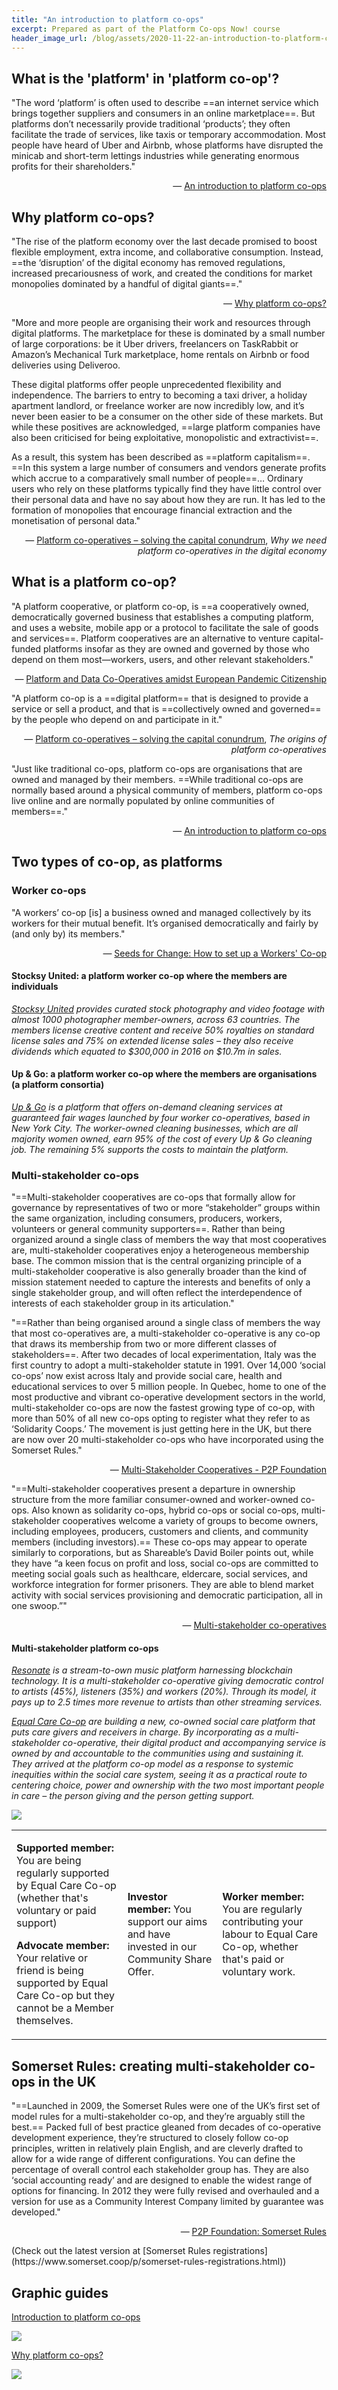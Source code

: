 ```yaml
---
title: "An introduction to platform co-ops"
excerpt: Prepared as part of the Platform Co-ops Now! course
header_image_url: /blog/assets/2020-11-22-an-introduction-to-platform-coops/header.jpg
---
```


## What is the 'platform' in 'platform co-op'?

"The word ‘platform’ is often used to describe ==an internet service which brings together suppliers and consumers in an online marketplace==. But platforms don’t necessarily provide traditional ‘products’; they often facilitate the trade of services, like taxis or temporary accommodation. Most people have heard of Uber and Airbnb, whose platforms have disrupted the minicab and short-term lettings industries while generating enormous profits for their shareholders."

<p style="text-align: right">
— <a href="https://open.coop/2016/12/02/introduction-platform-co-ops/">An introduction to platform co-ops</a> </p>

## Why platform co-ops?

"The rise of the platform economy over the last decade promised to boost flexible employment, extra income, and collaborative consumption. Instead, ==the ‘disruption’ of the digital economy has removed regulations, increased precariousness of work, and created the conditions for market monopolies dominated by a handful of digital giants==."

<p style="text-align: right">
— <a href="https://www.uk.coop/start-new-co-op/support/start-platform-co-op/why-platform-co-ops">Why platform co-ops?</a></p>

"More and more people are organising their work and resources through digital platforms. The marketplace for these is dominated by a small number of large corporations: be it Uber drivers, freelancers on TaskRabbit or Amazon’s Mechanical Turk marketplace, home rentals on Airbnb or food deliveries using Deliveroo.

These digital platforms offer people unprecedented flexibility and independence. The barriers to entry to becoming a taxi driver, a holiday apartment landlord, or freelance worker are now incredibly low, and it’s never been easier to be a consumer on the other side of these markets. But while these positives are acknowledged, ==large platform companies have also been criticised for being exploitative, monopolistic and extractivist==.

As a result, this system has been described as ==platform capitalism==. ==In this system a large number of consumers and vendors generate profits which accrue to a comparatively small number of people==… Ordinary users who rely on these platforms typically find they have little control over their personal data and have no say about how they are run. It has led to the formation of monopolies that encourage financial extraction and the monetisation of personal data."

<p style="text-align: right">
— <a href="https://media.nesta.org.uk/documents/Nesta_Platform_Report_FINAL-WEB_b1qZGj7.pdf">Platform co-operatives – solving the capital conundrum</a>, <em>Why we need platform co-operatives in the digital economy</em></p>

## What is a platform co-op?

"A platform cooperative, or platform co-op, is ==a cooperatively owned, democratically governed business that establishes a computing platform, and uses a website, mobile app or a protocol to facilitate the sale of goods and services==. Platform cooperatives are an alternative to venture capital-funded platforms insofar as they are owned and governed by those who depend on them most—workers, users, and other relevant stakeholders."

<p style="text-align: right">
— <a href="https://www.mdpi.com/2071-1050/12/20/8309">Platform and Data Co-Operatives amidst European Pandemic Citizenship</a></p>

"A platform co-op is a ==digital platform== that is designed to provide a service or sell a product, and that is ==collectively owned and governed== by the people who depend on and participate in it."

<p style="text-align: right">
— <a href="https://media.nesta.org.uk/documents/Nesta_Platform_Report_FINAL-WEB_b1qZGj7.pdf">Platform co-operatives – solving the capital conundrum</a>, <em>The origins of platform co-operatives</em></p>

"Just like traditional co-ops, platform co-ops are organisations that are owned and managed by their members. ==While traditional co-ops are normally based around a physical community of members, platform co-ops live online and are normally populated by online communities of members==."

<p style="text-align: right">
— <a href="https://open.coop/2016/12/02/introduction-platform-co-ops/">An introduction to platform co-ops</a> </p>

## Two types of co-op, as platforms

### Worker co-ops

"A workers’ co-op [is] a business owned and managed collectively by its workers for their mutual benefit. It’s organised democratically and fairly by (and only by) its members."

<p style="text-align: right">
— <a href="https://www.seedsforchange.org.uk/workersco-ops.pdf">Seeds for Change: How to set up a Workers' Co-op</a></p>

#### Stocksy United: a platform worker co-op where the members are individuals

_[Stocksy United](https://www.stocksy.com/) provides curated stock photography and video footage with almost 1000 photographer member-owners, across 63 countries. The members license creative content and receive 50% royalties on standard license sales and 75% on extended license sales – they also receive dividends which equated to $300,000 in 2016 on $10.7m in sales._

#### Up & Go: a platform worker co-op where the members are organisations (a platform consortia)

_[Up & Go](https://www.upandgo.coop/) is a platform that offers on-demand cleaning services at guaranteed fair wages launched by four worker co-operatives, based in New York City. The worker-owned cleaning businesses, which are all majority women owned, earn 95% of the cost of every Up & Go cleaning job. The remaining 5% supports the costs to maintain the platform._

### Multi-stakeholder co-ops

"==Multi-stakeholder cooperatives are co-ops that formally allow for governance by representatives of two or more “stakeholder” groups within the same organization, including consumers, producers, workers, volunteers or general community supporters==. Rather than being organized around a single class of members the way that most cooperatives are, multi-stakeholder cooperatives enjoy a heterogeneous membership base. The common mission that is the central organizing principle of a multi-stakeholder cooperative is also generally broader than the kind of mission statement needed to capture the interests and benefits of only a single stakeholder group, and will often reflect the interdependence of interests of each stakeholder group in its articulation."

"==Rather than being organised around a single class of members the way that most co-operatives are, a multi-stakeholder co-operative is any co-op that draws its membership from two or more different classes of stakeholders==. After two decades of local experimentation, Italy was the first country to adopt a multi-stakeholder statute in 1991. Over 14,000 ‘social co-ops’ now exist across Italy and provide social care, health and educational services to over 5 million people. In Quebec, home to one of the most productive and vibrant co-operative development sectors in the world, multi-stakeholder co-ops are now the fastest growing type of co-op, with more than 50% of all new co-ops opting to register what they refer to as ‘Solidarity Coops.’ The movement is just getting here in the UK, but there are now over 20 multi-stakeholder co-ops who have incorporated using the Somerset Rules."

<p style="text-align: right">
— <a href="https://wiki.p2pfoundation.net/Multi-Stakeholder_Cooperatives">Multi-Stakeholder Cooperatives - P2P Foundation</a></p>

"==Multi-stakeholder cooperatives present a departure in ownership structure from the more familiar consumer-owned and worker-owned co-ops. Also known as solidarity co-ops, hybrid co-ops or social co-ops, multi-stakeholder cooperatives welcome a variety of groups to become owners, including employees, producers, customers and clients, and community members (including investors).== These co-ops may appear to operate similarly to corporations, but as Shareable’s David Boiler points out, while they have “a keen focus on profit and loss, social co-ops are committed to meeting social goals such as healthcare, eldercare, social services, and workforce integration for former prisoners. They are able to blend market activity with social services provisioning and democratic participation, all in one swoop.”"

<p style="text-align: right">
— <a href="https://sustainableconsumption.usdn.org/initiatives-list/multi-stakeholder-cooperatives">Multi-stakeholder co-operatives</a></p>

#### Multi-stakeholder platform co-ops

_[Resonate](https://resonate.is/) is a stream-to-own music platform harnessing blockchain technology. It is a multi-stakeholder co-operative giving democratic control to artists (45%), listeners (35%) and workers (20%). Through its model, it pays up to 2.5 times more revenue to artists than other streaming services._

_[Equal Care Co-op](https://equalcare.coop/) are building a new, co-owned social care platform that puts care givers and receivers in charge. By incorporating as a multi-stakeholder co-operative, their digital product and accompanying service is owned by and accountable to the communities using and sustaining it. They arrived at the platform co-op model as a response to systemic inequities within the social care system, seeing it as a practical route to centering choice, power and ownership with the two most important people in care – the person giving and the person getting support._

![](/blog/assets/2020-11-22-an-introduction-to-platform-coops/equal-care.jpg)

<table class="table table-bordered text-sm">
  <tr>
   <td>
     <p>
    <strong>Supported member:</strong> You are being regularly supported by Equal Care Co-op (whether that's voluntary or paid support)</p>
<p>
  <strong>Advocate member:</strong> Your relative or friend is being supported by Equal Care Co-op but they cannot be a Member themselves.</p>
   </td>
   <td><p>    
     <strong>Investor member: </strong>You support our aims and have invested in our Community Share Offer.</p>
   </td>
   <td><p>
     <strong>Worker member: </strong>You are regularly contributing your labour to Equal Care Co-op, whether that's paid or voluntary work.</p>
   </td>
  </tr>
</table>

## Somerset Rules: creating multi-stakeholder co-ops in the UK

"==Launched in 2009, the Somerset Rules were one of the UK’s first set of model rules for a multi-stakeholder co-op, and they’re arguably still the best.== Packed full of best practice gleaned from decades of co-operative development experience, they’re structured to closely follow co-op principles, written in relatively plain English, and are cleverly drafted to allow for a wide range of different configurations. You can define the percentage of overall control each stakeholder group has. They are also ‘social accounting ready’ and are designed to enable the widest range of options for financing. In 2012 they were fully revised and overhauled and a version for use as a Community Interest Company limited by guarantee was developed."

<p style="text-align: right">
— <a href="https://wiki.p2pfoundation.net/Somerset_Rules">P2P Foundation: Somerset Rules</a></p>
(Check out the latest version at [Somerset Rules registrations](https://www.somerset.coop/p/somerset-rules-registrations.html))

## Graphic guides

[Introduction to platform co-ops](https://ia601506.us.archive.org/16/items/platform-cooperativism_graphic-individual-letter-size-pages/platform-cooperativism_graphic-individual-letter-size-pages.pdf)

[![](/blog/assets/2020-11-22-an-introduction-to-platform-coops/intro.jpg)](https://ia601506.us.archive.org/16/items/platform-cooperativism_graphic-individual-letter-size-pages/platform-cooperativism_graphic-individual-letter-size-pages.pdf)

[Why platform co-ops?](https://www.uk.coop/start-new-co-op/support/start-platform-co-op/why-platform-co-ops)

[![](/blog/assets/2020-11-22-an-introduction-to-platform-coops/unfound.png)](https://www.uk.coop/start-new-co-op/support/start-platform-co-op/why-platform-co-ops)
